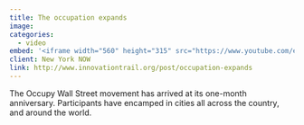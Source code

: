 ```yaml
---
title: The occupation expands 
image:
categories:
  - video
embed: '<iframe width="560" height="315" src="https://www.youtube.com/embed/Uevay4IbMI0" frameborder="0" allow="accelerometer; autoplay; encrypted-media; gyroscope; picture-in-picture" allowfullscreen></iframe>'
client: New York NOW
link: http://www.innovationtrail.org/post/occupation-expands  
---
```


The Occupy Wall Street movement has arrived at its one-month anniversary. Participants have encamped in cities all across the country, and around the world.
